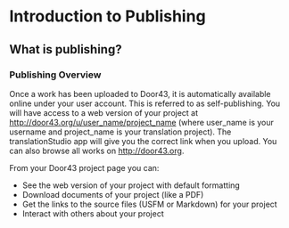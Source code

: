 # Introduction to Publishing #

## What is publishing? ##


### Publishing Overview

Once a work has been uploaded to Door43, it is automatically available online under your user account.  This is referred to as self-publishing.  You will have access to a web version of your project at http://door43.org/u/user_name/project_name (where user_name is your username and project_name is your translation project).  The translationStudio app will give you the correct link when you upload.  You can also browse all works on http://door43.org.

From your Door43 project page you can:

* See the web version of your project with default formatting
* Download documents of your project (like a PDF)
* Get the links to the source files (USFM or Markdown) for your project
* Interact with others about your project


